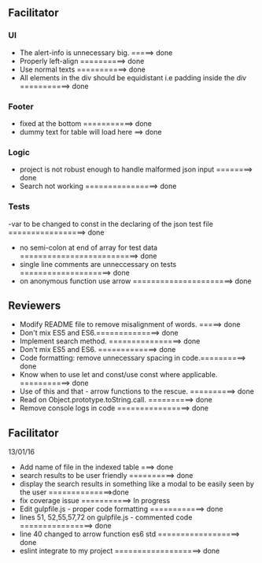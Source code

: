 ## Facilitator

### UI 
- The alert-info is unnecessary big. =====> done
- Properly left-align ==========> done
- Use normal texts  ===========> done 
- All elements in the div should be equidistant i.e padding inside the div ===========> done

### Footer 
- fixed at the bottom ===========> done 
- dummy text for table will load here  ==> done

### Logic 
- project is not robust enough to handle malformed json input ========> done
- Search not working ================> done

### Tests

-var to be changed to const in the declaring of the json test file  =================> done
- no semi-colon at end of array for test data ==========================> done
- single line comments are unneccessary on tests ====================> done
- on anonymous function use arrow  ======================> done

## Reviewers

- Modify README file to remove misalignment of words.    =====> done
- Don't mix ES5 and ES6.==============> done
- Implement search method. ================> done
- Don't mix ES5 and ES6. =============> done
- Code formatting: remove unnecessary spacing in code.==========> done
- Know when to use let and const/use const where applicable. ===========> done
- Use of this and that - arrow functions to the rescue. ==========> done
- Read on Object.prototype.toString.call. ==========> done
- Remove console logs in code ================> done

## Facilitator
13/01/16
- Add name of file in the indexed table ===> done
- search results to be user friendly ==========> done
- display the search results in something like a modal to be easily seen by the user  ==============>done
- fix coverage issue ===========> In progress
- Edit gulpfile.js - proper code formatting  ============> done
- lines 51, 52,55,57,72 on gulpfile.js - commented code  ================> done
- line 40 changed to arrow function es6 std ==================> done
- eslint integrate to my project ===================> done